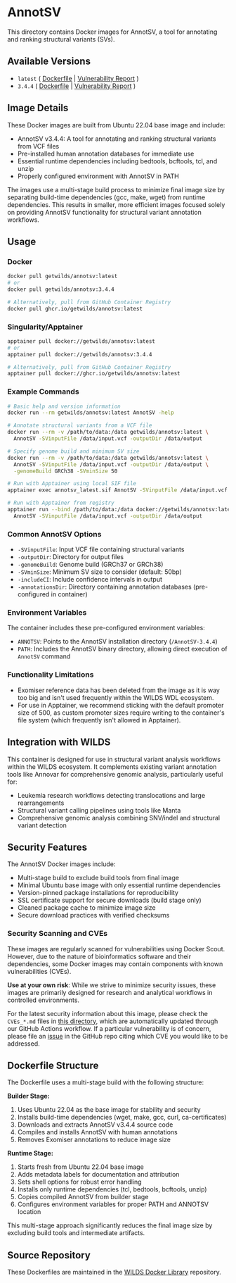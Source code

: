 # AnnotSV

This directory contains Docker images for AnnotSV, a tool for annotating and ranking structural variants (SVs).

## Available Versions

- `latest` ( [Dockerfile](https://github.com/getwilds/wilds-docker-library/blob/main/annotsv/Dockerfile_latest) | [Vulnerability Report](https://github.com/getwilds/wilds-docker-library/blob/main/annotsv/CVEs_latest.md) )
- `3.4.4` ( [Dockerfile](https://github.com/getwilds/wilds-docker-library/blob/main/annotsv/Dockerfile_3.4.4) | [Vulnerability Report](https://github.com/getwilds/wilds-docker-library/blob/main/annotsv/CVEs_3.4.4.md) )

## Image Details

These Docker images are built from Ubuntu 22.04 base image and include:

- AnnotSV v3.4.4: A tool for annotating and ranking structural variants from VCF files
- Pre-installed human annotation databases for immediate use
- Essential runtime dependencies including bedtools, bcftools, tcl, and unzip
- Properly configured environment with AnnotSV in PATH

The images use a multi-stage build process to minimize final image size by separating build-time dependencies (gcc, make, wget) from runtime dependencies. This results in smaller, more efficient images focused solely on providing AnnotSV functionality for structural variant annotation workflows.

## Usage

### Docker

```bash
docker pull getwilds/annotsv:latest
# or
docker pull getwilds/annotsv:3.4.4

# Alternatively, pull from GitHub Container Registry
docker pull ghcr.io/getwilds/annotsv:latest
```

### Singularity/Apptainer

```bash
apptainer pull docker://getwilds/annotsv:latest
# or
apptainer pull docker://getwilds/annotsv:3.4.4

# Alternatively, pull from GitHub Container Registry
apptainer pull docker://ghcr.io/getwilds/annotsv:latest
```

### Example Commands

```bash
# Basic help and version information
docker run --rm getwilds/annotsv:latest AnnotSV -help

# Annotate structural variants from a VCF file
docker run --rm -v /path/to/data:/data getwilds/annotsv:latest \
  AnnotSV -SVinputFile /data/input.vcf -outputDir /data/output

# Specify genome build and minimum SV size
docker run --rm -v /path/to/data:/data getwilds/annotsv:latest \
  AnnotSV -SVinputFile /data/input.vcf -outputDir /data/output \
  -genomeBuild GRCh38 -SVminSize 50

# Run with Apptainer using local SIF file
apptainer exec annotsv_latest.sif AnnotSV -SVinputFile /data/input.vcf -outputDir /data/output

# Run with Apptainer from registry
apptainer run --bind /path/to/data:/data docker://getwilds/annotsv:latest \
  AnnotSV -SVinputFile /data/input.vcf -outputDir /data/output
```

### Common AnnotSV Options

- `-SVinputFile`: Input VCF file containing structural variants
- `-outputDir`: Directory for output files
- `-genomeBuild`: Genome build (GRCh37 or GRCh38)
- `-SVminSize`: Minimum SV size to consider (default: 50bp)
- `-includeCI`: Include confidence intervals in output
- `-annotationsDir`: Directory containing annotation databases (pre-configured in container)

### Environment Variables

The container includes these pre-configured environment variables:

- `ANNOTSV`: Points to the AnnotSV installation directory (`/AnnotSV-3.4.4`)
- `PATH`: Includes the AnnotSV binary directory, allowing direct execution of `AnnotSV` command

### Functionality Limitations

- Exomiser reference data has been deleted from the image as it is way too big and isn't used frequently within the WILDS WDL ecosystem.
- For use in Apptainer, we recommend sticking with the default promoter size of 500, as custom promoter sizes require writing to the container's file system (which frequently isn't allowed in Apptainer).

## Integration with WILDS

This container is designed for use in structural variant analysis workflows within the WILDS ecosystem. It complements existing variant annotation tools like Annovar for comprehensive genomic analysis, particularly useful for:

- Leukemia research workflows detecting translocations and large rearrangements
- Structural variant calling pipelines using tools like Manta
- Comprehensive genomic analysis combining SNV/indel and structural variant detection

## Security Features

The AnnotSV Docker images include:

- Multi-stage build to exclude build tools from final image
- Minimal Ubuntu base image with only essential runtime dependencies
- Version-pinned package installations for reproducibility
- SSL certificate support for secure downloads (build stage only)
- Cleaned package cache to minimize image size
- Secure download practices with verified checksums

### Security Scanning and CVEs

These images are regularly scanned for vulnerabilities using Docker Scout. However, due to the nature of bioinformatics software and their dependencies, some Docker images may contain components with known vulnerabilities (CVEs).

**Use at your own risk**: While we strive to minimize security issues, these images are primarily designed for research and analytical workflows in controlled environments.

For the latest security information about this image, please check the `CVEs_*.md` files in [this directory](https://github.com/getwilds/wilds-docker-library/tree/main/annotsv), which are automatically updated through our GitHub Actions workflow. If a particular vulnerability is of concern, please file an [issue](https://github.com/getwilds/wilds-docker-library/issues) in the GitHub repo citing which CVE you would like to be addressed.

## Dockerfile Structure

The Dockerfile uses a multi-stage build with the following structure:

**Builder Stage:**
1. Uses Ubuntu 22.04 as the base image for stability and security
2. Installs build-time dependencies (wget, make, gcc, curl, ca-certificates)
3. Downloads and extracts AnnotSV v3.4.4 source code
4. Compiles and installs AnnotSV with human annotations
5. Removes Exomiser annotations to reduce image size

**Runtime Stage:**
1. Starts fresh from Ubuntu 22.04 base image
2. Adds metadata labels for documentation and attribution
3. Sets shell options for robust error handling
4. Installs only runtime dependencies (tcl, bedtools, bcftools, unzip)
5. Copies compiled AnnotSV from builder stage
6. Configures environment variables for proper PATH and ANNOTSV location

This multi-stage approach significantly reduces the final image size by excluding build tools and intermediate artifacts.

## Source Repository

These Dockerfiles are maintained in the [WILDS Docker Library](https://github.com/getwilds/wilds-docker-library) repository.
